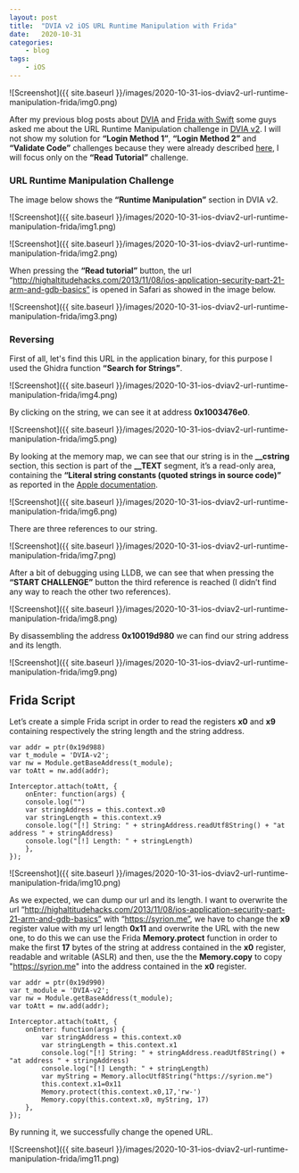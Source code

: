 ```yaml
---
layout: post
title:  "DVIA v2 iOS URL Runtime Manipulation with Frida"
date:   2020-10-31
categories:
    - blog
tags:
    - iOS
---
```



![Screenshot]({{ site.baseurl }}/images/2020-10-31-ios-dviav2-url-runtime-manipulation-frida/img0.png)


After my previous blog posts about [DVIA](https://syrion.me/blog/ios-dvia-antidebugging-bypass) and [Frida with Swift](https://syrion.me/blog/ios-swift-antijailbreak-bypass-frida) some guys asked me about the URL Runtime Manipulation challenge in [DVIA v2](https://github.com/prateek147/DVIA-v2). 
I will not show my solution for **“Login Method 1”**, **“Login Method 2”** and **“Validate Code”** challenges because they were already described [here](https://philkeeble.com/ios/reverse-engineering/iOS-Runtime-Manipulation), I will focus only on the **“Read Tutorial”** challenge. 

### URL Runtime Manipulation Challenge

The image below shows the **“Runtime Manipulation”** section in DVIA v2.

![Screenshot]({{ site.baseurl }}/images/2020-10-31-ios-dviav2-url-runtime-manipulation-frida/img1.png)

![Screenshot]({{ site.baseurl }}/images/2020-10-31-ios-dviav2-url-runtime-manipulation-frida/img2.png)

When pressing the **“Read tutorial”** button, the url “http://highaltitudehacks.com/2013/11/08/ios-application-security-part-21-arm-and-gdb-basics” is opened in Safari as showed in the image below.

![Screenshot]({{ site.baseurl }}/images/2020-10-31-ios-dviav2-url-runtime-manipulation-frida/img3.png)

### Reversing

First of all, let's find this URL in the application binary, for this purpose I used the Ghidra function **“Search for Strings”**.

![Screenshot]({{ site.baseurl }}/images/2020-10-31-ios-dviav2-url-runtime-manipulation-frida/img4.png)

By clicking on the string, we can see it at address **0x1003476e0**.

![Screenshot]({{ site.baseurl }}/images/2020-10-31-ios-dviav2-url-runtime-manipulation-frida/img5.png)

By looking at the memory map, we can see that our string is in the **__cstring** section, this section is part of the **__TEXT** segment, it’s a read-only area, containing the **“Literal string constants (quoted strings in source code)”** as reported in the [Apple documentation](https://developer.apple.com/library/archive/documentation/Performance/Conceptual/CodeFootprint/Articles/MachOOverview.html#//apple_ref/doc/uid/20001860-BAJGJEJC).

![Screenshot]({{ site.baseurl }}/images/2020-10-31-ios-dviav2-url-runtime-manipulation-frida/img6.png)

There are three references to our string.

![Screenshot]({{ site.baseurl }}/images/2020-10-31-ios-dviav2-url-runtime-manipulation-frida/img7.png)

After a bit of debugging using LLDB, we can see that when pressing the **“START CHALLENGE”** button the third reference is reached (I didn’t find any way to reach the other two references).

![Screenshot]({{ site.baseurl }}/images/2020-10-31-ios-dviav2-url-runtime-manipulation-frida/img8.png)

By disassembling the address **0x10019d980** we can find our string address and its length.

![Screenshot]({{ site.baseurl }}/images/2020-10-31-ios-dviav2-url-runtime-manipulation-frida/img9.png)

## Frida Script

Let’s create a simple Frida script in order to read the registers **x0** and **x9** containing respectively the string length and the string address.

~~~
var addr = ptr(0x19d988) 
var t_module = 'DVIA-v2';
var nw = Module.getBaseAddress(t_module);
var toAtt = nw.add(addr);

Interceptor.attach(toAtt, {
    onEnter: function(args) {
    console.log("")
    var stringAddress = this.context.x0
    var stringLength = this.context.x9
    console.log("[!] String: " + stringAddress.readUtf8String() + "at address " + stringAddress)
    console.log("[!] Length: " + stringLength)
    },
});
~~~

![Screenshot]({{ site.baseurl }}/images/2020-10-31-ios-dviav2-url-runtime-manipulation-frida/img10.png)

As we expected, we can dump our url and its length. I want to overwrite the url “http://highaltitudehacks.com/2013/11/08/ios-application-security-part-21-arm-and-gdb-basics”  with “https://syrion.me”, we have to change the **x9** register value with my url length **0x11** and overwrite the URL with the new one, to do this we can use the Frida **Memory.protect** function in order to make the first **17**  bytes of the string at address contained in the **x0** register, readable and writable (ASLR) and then, use the the **Memory.copy** to copy "https://syrion.me" into the address contained in the **x0** register.

~~~
var addr = ptr(0x19d990) 
var t_module = 'DVIA-v2';
var nw = Module.getBaseAddress(t_module);
var toAtt = nw.add(addr);

Interceptor.attach(toAtt, {
    onEnter: function(args) {
        var stringAddress = this.context.x0
        var stringLength = this.context.x1
        console.log("[!] String: " + stringAddress.readUtf8String() + "at address " + stringAddress)
        console.log("[!] Length: " + stringLength)
        var myString = Memory.allocUtf8String("https://syrion.me")
        this.context.x1=0x11
        Memory.protect(this.context.x0,17,'rw-')
        Memory.copy(this.context.x0, myString, 17)
    },
});
~~~

By running it, we  successfully change the opened URL.

![Screenshot]({{ site.baseurl }}/images/2020-10-31-ios-dviav2-url-runtime-manipulation-frida/img11.png)